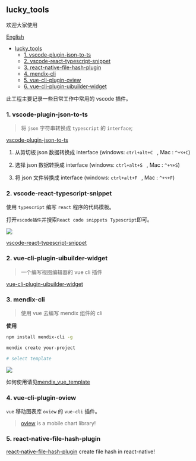 ## lucky_tools 

欢迎大家使用

[English](./en_README.md)

- [lucky_tools](#lucky_tools)
  - [1. vscode-plugin-json-to-ts](https://github.com/MrGaoGang/lucky_tools/blob/master/packages/vscode-plugin-json-to-ts)
  - [2. vscode-react-typescript-snippet](https://github.com/MrGaoGang/lucky_tools/blob/master/packages/vscode-react-typescript-snippet)
  - [3. react-native-file-hash-plugin](https://github.com/MrGaoGang/react-native-file-hash-plugin)
  - [4. mendix-cli](https://github.com/MrGaoGang/lucky_tools/blob/master/packages/mendix-cli)
  - [5. vue-cli-plugin-oview](https://github.com/MrGaoGang/lucky_tools/blob/master/packages/vue-cli-plugin-oview)
  - [6. vue-cli-plugin-uibuilder-widget](https://github.com/MrGaoGang/lucky_tools/blob/master/packages/vue-cli-plugin-uibuilder-widget)

此工程主要记录一些日常工作中常用的 vscode 插件。

### 1. vscode-plugin-json-to-ts

> 将 `json` 字符串转换成 `typescript` 的 `interface`;

[vscode-plugin-json-to-ts](./packages/vscode-plugin-json-to-ts)

1. 从剪切板 json 数据转换成 interface (windows: `ctrl+alt+C ` , Mac : `^+⌥+C`)

2. 选择 json 数据转换成 interface (windows: `ctrl+alt+S ` , Mac : `^+⌥+S`)

3. 将 json 文件转换成 interface (windows: `ctrl+alt+F ` , Mac : `^+⌥+F`)

### 2. vscode-react-typescript-snippet

使用 `typescript` 编写 `react` 程序的代码模板。

打开`vscode插件`并搜索`React code snippets Typescript`即可。

![](https://p6-juejin.byteimg.com/tos-cn-i-k3u1fbpfcp/0a964dd70029467381e38f20f05f315b~tplv-k3u1fbpfcp-zoom-1.image)

[vscode-react-typescript-snippet](./packages/vscode-react-typescript-snippet)

### 2. vue-cli-plugin-uibuilder-widget

> 一个编写视图编辑器的 vue cli 插件

[vue-cli-plugin-uibuilder-widget](./packages/vue-cli-plugin-uibuilder-widget)

### 3. mendix-cli

> 使用 vue 去编写 mendix 组件的 cli

**使用**

```bash
npm install mendix-cli -g

mendix create your-project

# select template

```

![](./images/mendix-demo.png)

如何使用请见[mendix_vue_template](https://github.com/MrGaoGang/mendix_vue_template)

### 4. vue-cli-plugin-oview

`vue` 移动图表库 `oview` 的 `vue-cli` 插件。

> [oview](https://github.com/MrGaoGang/oview) is a mobile chart library!

### 5. react-native-file-hash-plugin

[react-native-file-hash-plugin](https://github.com/MrGaoGang/react-native-file-hash-plugin) create file hash in react-native!
